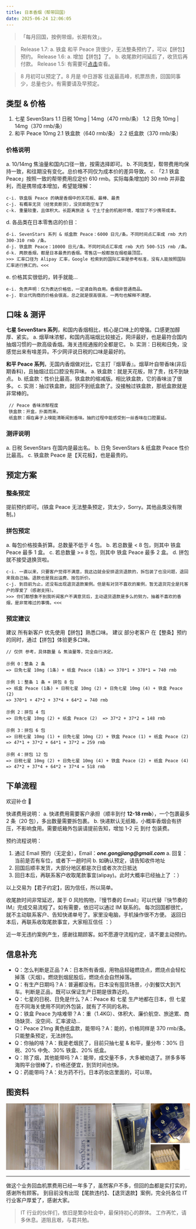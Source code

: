 ```yaml
---
title: 日本香烟（帮带回国）
date: 2025-06-24 12:06:05
---
```


> 「每月回国，按例带烟，长期有效」。

> Release 1.7: a. 铁盒 和平 Peace 货很少，无法整条预约了，可以【拼包】预约。
> Release 1.6: a. 增加【拼包】了。 b. 收尾款时间延后了，收货后再付款。
> Release 1.5: 有需要可[点击](https://www.yigegongjiang.com/cigarette/v1-5)查看。

> 8 月初可以预定了。8 月是 中日游客 往返最高峰，机票昂贵，回国同事少，总量也少。有需要请及早预定。

## 类型 & 价格

1. 七星 SevenStars
   1.1 日税 10mg | 14mg（470 rmb/条）
   1.2 日免 10mg | 14mg（370 rmb/条）
2. 和平 Peace 10mg
   2.1 铁盒款（640 rmb/条）
   2.2 纸盒款（370 rmb/条）

### 价格说明

a. 10/14mg 焦油量和国内口径一致，按需选择即可。
b. 不同类型，帮带费用均保持一致，和往期没有变化。总价格不同仅为成本价的差异导致。
c. 「2.1 铁盒 Peace」按照一致的帮带费用应定价 610 rmb。实际每条增加的 30 rmb 并非盈利，而是携带成本增加，希望能理解：

    c-i. 铁盒版 Peace 的确是香烟中的天花板、最棒、最贵
    c-j. 有概率无货（经常卖断货），没货即跑空车了
    c-k. 重量较重，且体积大。长距离旅途 & 寸土寸金的机舱环境，增加了不少携带成本。

d. 各品类在日本零售店的价目：

    d-i. SevenStars 系列 & 纸盒款 Peace：6000 日元/条。不同时间点汇率成 rmb 大约 300-310 rmb /条。
    d-j. 铁盒款 Peace：10000 日元/条。不同时间点汇率成 rmb 大约 500-515 rmb /条。
    d-k. 两款香烟，都是日本最贵的香烟。零售店一般都放在烟柜最顶层。
    >>> 汇率口径为 Alipay 汇率，Google 检索到的国际汇率是参考标准，没有人能按照国际汇率进行换汇的。<<<

e. 价格其实很低的，转手就能...

    e-i. 免责声明：仅为表达价格低，一定请自购自用。香烟非普通商品。
    e-j. 职业代购商的价格会很高，总之就是很高很高，一两句也解释不清楚。

## 口味 & 测评

**七星 SevenStars 系列**，和国内香烟相比，核心是口味上的增强。口感更加醇厚、紧实。
a. 烟草味浓郁，和国内高端烟比较接近，网评最好，也是最符合国内抽烟习惯的一款高级香烟。海关违规通报的全都是它。
b. 实测：日税和日免，没感觉出来有啥差异。不少网评说日税的口味是最好的。

**和平 Peace 系列**，无国内香烟做对比，它主打『烟草香』。烟草叶自带香味(非后期香料)，且抽烟过后口腔没有异味。
a. 铁盒款：就是天花板，除了贵，找不到缺点。
b. 纸盒款：性价比最高，铁盒款的缩减版。相比铁盒款，它的香味淡了很多。
c. 实测：抽过铁盒款，就回不到纸盒款了。没接触过铁盒款，那纸盒款就是非常棒的。

     // Peace 香味浓郁程度
     铁盒款：开盒，扑面而来。
     纸盒款：烟在鼻子上嗅能清晰闻到香味。抽的过程中能感受到一丝香味在口腔蔓延。

### 测评说明

a. 日税 SevenStars 在国内是最出名。
b. 日免 SevenStars & 纸盒款 Peace 性价比最高。
c. 铁盒款 Peace 是【天花板】，也是最贵的。

## 预定方案

### 整条预定

提前预约即可。(铁盒 Peace 无法整条预定，货太少，Sorry。其他品类没有限制。)

### 拼包预定

a. 每包价格按条折算。总数量不低于 4 包。
b. 若总数量 < 8 包，则其中 铁盒 Peace 最多 1 盒。
c. 若总数量 >= 8 包，则其中 铁盒 Peace 最多 2 盒。
d. 拼包就不接受退换货啦。

    c-i. 一直以来，只要客户觉得不满意，我这边就会安排退货退款的，拆包装了也没问题，退回来我自己抽。退款也是我出运费、按包折价。
    c-j. 到目前为止，还没有出现退货退款案例。但是有对货不喜欢的案例，暂无退货完全是托客户的厚爱了（感谢支持）。
    >>> 你们都想象不到我听闻客户不满意货后，主动退货退款是多么的努力，抽着不喜欢的香烟，是非常难过的事情。<<<

### 预定建议

建议 所有新客户 优先使用【拼包】熟悉口味。
建议 部分老客户 在【整条】预约的同时，通过【拼包】体验更多口味。

    // 仅供 参考，具体数量 & 焦油量等，完全自行决定。

    示例 0：整条 2 条
    => 日免七星 10mg (1条) + 纸盒 Peace (1条) => 370*1 + 370*1 = 740 rmb

    示例 1：整条 1 条 + 拼包 8 包
    => 纸盒 Peace (1条) + 日税七星 10mg (2) + 日免七星 10mg (4) + 铁盒 Peace (2)
    => 370*1 + 47*2 + 37*4 + 64*2 = 740 rmb

    示例 2：拼包 4 包
    => 日免七星 10mg (2) + 纸盒 Peace (2)  => 37*2 + 37*2 = 148 rmb

    示例 3：拼包 6 包
    => 日税七星 10mg (1) + 日免七星 10mg (2) + 铁盒 Peace (1) + 纸盒 Peace (2)
    => 47*1 + 37*2 + 64*1 + 37*2 = 259 rmb

    示例 4：拼包 12 包
    => 日税七星 10mg (2) + 日免七星 10mg (4) + 铁盒 Peace (2) + 纸盒 Peace (4)
    => 47*2 + 37*4 + 64*2 + 37*4 = 518 rmb

## 下单流程

欢迎补仓 🌹

快递费用说明：
a. 快递费用需要客户承担（顺丰到付 **12-18 rmb**），一个包裹最多 2 条（20 包），多出数量需要拆包裹。
b. 快递默认无纸箱，小概率香烟会有挤压，不影响食用。需要纸箱外包装请提前告知，增加 1-2 元 到付 包装费。

预约流程说明：

1. 通过 Email 预约（无定金），Email：<strong><em>one.gongjiang&#64;gmail.com</em></strong>
   a. 回复：当前是否有车位，或者下一趟时间
   b. 如确认预定，请告知收件地址
2. 回国后顺丰发货，大部分地区都是次日或者次次日抵达
3. 回日本后，再联系客户收取尾款事宜(alipay)。此时大概率已经抽上了 ：）

以上交易为【君子约定】，因为信任，所以简单。

收尾款时间非常延迟，属于 0 风险购物，『慢节奏的 Email』可以代替『快节奏的 IM』完成交易流程了。如有需要，依旧可以通过 IM 联系的。
每次回国都很忙，就不主动联系客户、告知快递单号了。家里没电脑，手机操作很不方便。
返回日本后，再联系收取尾款事宜，大家相互信任 ：）

近一年无违约案例产生，感谢往期顾客。如不愿遵守流程约定，请不要主动预约。

## 信息补充

- Q：怎么判断是正品？A：日本所有香烟，用物品轻碰燃烧点，燃烧点会轻松掉落（灭烟）。燃烧到烟屁股后，燃烧点会自然掉落。
- Q：有生产日期吗？A：普遍都没有。日本没有囤货场景，小到餐饮大到汽车。判断是正品，既可以保证生产日期是很靠近的。
- Q：七星的日税、日免是什么？A：Peace 和 七星 生产地都在日本，但 七星 在不同海关使用不同的外包装，就有了不同的名称。
- Q：铁盒 Peace 为啥难带？A：重（1.4KG）、体积大、廉价航空、旅途累、商场缺货、没空间、汇率波动...
- Q：Peace 21mg 黄色纸盒款，能带吗？A：能的，价格同样是 370 rmb/条。只能整条预定，无法拼包。
- Q：你抽的啥？A：我是老烟民了，目前只抽七星 & 和平，量分布：30% 日税、20% 中免、30% 铁盒、20% 纸盒。
- Q：除了烟，其他能带吗？A：能带，成交量不多，大多被劝退了。拼多多等海购平台很棒了，价格还便宜，到货时间也快。
- Q：药能带吗？A：处方药不行。日本药妆店里面的，可以带。

## 图资料

![](https://raw.githubusercontent.com/yigegongjiang/image_space/main/blog_img/20250625111830739.jpg)

---

做这个业务回血机票费用已经一年多了，虽然客户不多，但回的血都是实打实的，感谢所有顾客。
到目前没有出现【尾款违约】、【退货退款】案例，完全托各位 IT 行业客户厚爱了，感谢大家。

> IT 行业的伙伴们，依旧是繁杂社会中，最保持初心的群体。
> 工作再忙，请多休息。道阻且艰，与君共勉。
